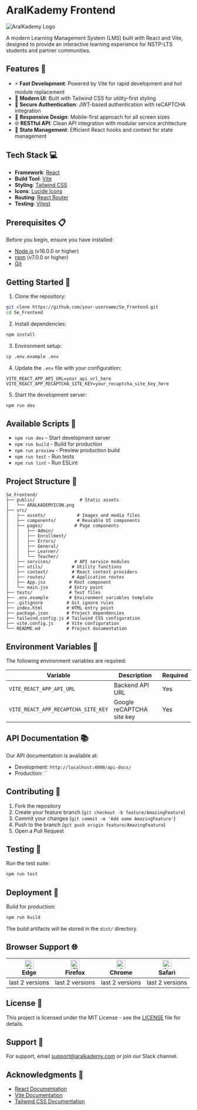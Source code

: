 # AralKademy Frontend

![AralKademy Logo](public/ARALKADEMYICON.png)

A modern Learning Management System (LMS) built with React and Vite, designed to provide an interactive learning experience for NSTP-LTS students and partner communities.

## Features 🚀

- ⚡ **Fast Development**: Powered by Vite for rapid development and hot module replacement
- 🎨 **Modern UI**: Built with Tailwind CSS for utility-first styling
- 🔐 **Secure Authentication**: JWT-based authentication with reCAPTCHA integration
- 📱 **Responsive Design**: Mobile-first approach for all screen sizes
- 🌐 **RESTful API**: Clean API integration with modular service architecture
- 🔄 **State Management**: Efficient React hooks and context for state management

## Tech Stack 💻

- **Framework**: [React](https://reactjs.org/)
- **Build Tool**: [Vite](https://vitejs.dev/)
- **Styling**: [Tailwind CSS](https://tailwindcss.com/)
- **Icons**: [Lucide Icons](https://lucide.dev/)
- **Routing**: [React Router](https://reactrouter.com/)
- **Testing**: [Vitest](https://vitest.dev/)

## Prerequisites 📋

Before you begin, ensure you have installed:
- [Node.js](https://nodejs.org/) (v16.0.0 or higher)
- [npm](https://www.npmjs.com/) (v7.0.0 or higher)
- [Git](https://git-scm.com/)

## Getting Started 🚀

1. Clone the repository:
```bash
git clone https://github.com/your-username/Se_Frontend.git
cd Se_Frontend
```

2. Install dependencies:
```bash
npm install
```

3. Environment setup:
```bash
cp .env.example .env
```

4. Update the `.env` file with your configuration:
```env
VITE_REACT_APP_API_URL=your_api_url_here
VITE_REACT_APP_RECAPTCHA_SITE_KEY=your_recaptcha_site_key_here
```

5. Start the development server:
```bash
npm run dev
```

## Available Scripts 📜

- `npm run dev` - Start development server
- `npm run build` - Build for production
- `npm run preview` - Preview production build
- `npm run test` - Run tests
- `npm run lint` - Run ESLint

## Project Structure 📁

```
Se_Frontend/
├── public/                 # Static assets
│   └── ARALKADEMYICON.png
├── src/
│   ├── assets/            # Images and media files
│   ├── components/        # Reusable UI components
│   ├── pages/            # Page components
│   │   ├── Admin/
│   │   ├── Enrollment/
│   │   ├── Errors/
│   │   ├── General/
│   │   ├── Learner/
│   │   └── Teacher/
│   ├── services/         # API service modules
│   ├── utils/           # Utility functions
│   ├── context/         # React context providers
│   ├── routes/          # Application routes
│   ├── App.jsx         # Root component
│   └── main.jsx        # Entry point
├── tests/              # Test files
├── .env.example        # Environment variables template
├── .gitignore         # Git ignore rules
├── index.html         # HTML entry point
├── package.json       # Project dependencies
├── tailwind.config.js # Tailwind CSS configuration
├── vite.config.js     # Vite configuration
└── README.md          # Project documentation
```

## Environment Variables 🔑

The following environment variables are required:

| Variable | Description | Required |
|----------|-------------|----------|
| `VITE_REACT_APP_API_URL` | Backend API URL | Yes |
| `VITE_REACT_APP_RECAPTCHA_SITE_KEY` | Google reCAPTCHA site key | Yes |

## API Documentation 📚

Our API documentation is available at:
- Development: `http://localhost:4000/api-docs/`
- Production: ``

## Contributing 🤝

1. Fork the repository
2. Create your feature branch (`git checkout -b feature/AmazingFeature`)
3. Commit your changes (`git commit -m 'Add some AmazingFeature'`)
4. Push to the branch (`git push origin feature/AmazingFeature`)
5. Open a Pull Request

## Testing 🧪

Run the test suite:
```bash
npm run test
```

## Deployment 🚀

Build for production:
```bash
npm run build
```

The build artifacts will be stored in the `dist/` directory.

## Browser Support 🌐

| [<img src="https://raw.githubusercontent.com/alrra/browser-logos/master/src/edge/edge_48x48.png" alt="IE / Edge" width="24px" height="24px" />](http://godban.github.io/browsers-support-badges/)<br/>Edge | [<img src="https://raw.githubusercontent.com/alrra/browser-logos/master/src/firefox/firefox_48x48.png" alt="Firefox" width="24px" height="24px" />](http://godban.github.io/browsers-support-badges/)<br/>Firefox | [<img src="https://raw.githubusercontent.com/alrra/browser-logos/master/src/chrome/chrome_48x48.png" alt="Chrome" width="24px" height="24px" />](http://godban.github.io/browsers-support-badges/)<br/>Chrome | [<img src="https://raw.githubusercontent.com/alrra/browser-logos/master/src/safari/safari_48x48.png" alt="Safari" width="24px" height="24px" />](http://godban.github.io/browsers-support-badges/)<br/>Safari |
| --------- | --------- | --------- | --------- |
| last 2 versions | last 2 versions | last 2 versions | last 2 versions |

## License 📄

This project is licensed under the MIT License - see the [LICENSE](LICENSE) file for details.

## Support 💬

For support, email support@aralkademy.com or join our Slack channel.

## Acknowledgments 🙏

- [React Documentation](https://reactjs.org/docs)
- [Vite Documentation](https://vitejs.dev/guide/)
- [Tailwind CSS Documentation](https://tailwindcss.com/docs)